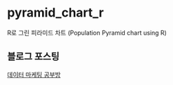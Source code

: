 # pyramid_chart_r
R로 그린 피라미드 차트 (Population Pyramid chart using R)

## 블로그 포스팅  

[데이터 마케팅 공부방](https://blog.naver.com/bestinall/222593293319)
